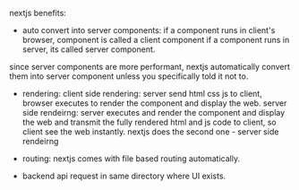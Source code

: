 
nextjs benefits:
- auto convert into server components:
if a component runs in client's browser, component is called a client component
if a component runs in server, its called server component.

since server components are more performant, nextjs automatically convert them into server component unless you specifically told it not to.

- rendering:
client side rendering: server send html css js to client, browser executes to render the component and display the web.
server side rendeirng: server executes and render the component and display the web and transmit the fully rendered html and js code to client, so client see the web instantly.
nextjs does the second one - server side rendeirng

- routing: nextjs comes with file based routing automatically.

- backend api request in same directory where UI exists.